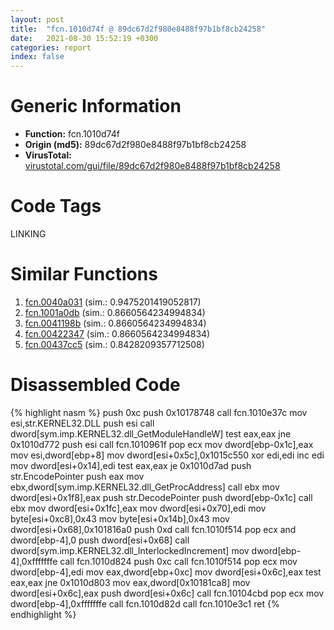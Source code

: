 ```yaml
---
layout: post
title:  "fcn.1010d74f @ 89dc67d2f980e8488f97b1bf8cb24258"
date:   2021-08-30 15:52:19 +0300
categories: report
index: false
---
```


# Generic Information
- **Function:** fcn.1010d74f
- **Origin (md5):** 89dc67d2f980e8488f97b1bf8cb24258
- **VirusTotal:** [virustotal.com/gui/file/89dc67d2f980e8488f97b1bf8cb24258][virustotal_ref]

# Code Tags
<span class="tag" id="LINKING">LINKING</span>


# Similar Functions

1. [fcn.0040a031][similar_1_ref] (sim.: 0.9475201419052817)
2. [fcn.1001a0db][similar_2_ref] (sim.: 0.8660564234994834)
3. [fcn.0041198b][similar_3_ref] (sim.: 0.8660564234994834)
4. [fcn.00422347][similar_4_ref] (sim.: 0.8660564234994834)
5. [fcn.00437cc5][similar_5_ref] (sim.: 0.8428209357712508)


# Disassembled Code

{% highlight nasm %}
push 0xc
push 0x10178748
call fcn.1010e37c
mov esi,str.KERNEL32.DLL
push esi
call dword[sym.imp.KERNEL32.dll_GetModuleHandleW]
test eax,eax
jne 0x1010d772
push esi
call fcn.1010961f
pop ecx
mov dword[ebp-0x1c],eax
mov esi,dword[ebp+8]
mov dword[esi+0x5c],0x1015c550
xor edi,edi
inc edi
mov dword[esi+0x14],edi
test eax,eax
je 0x1010d7ad
push str.EncodePointer
push eax
mov ebx,dword[sym.imp.KERNEL32.dll_GetProcAddress]
call ebx
mov dword[esi+0x1f8],eax
push str.DecodePointer
push dword[ebp-0x1c]
call ebx
mov dword[esi+0x1fc],eax
mov dword[esi+0x70],edi
mov byte[esi+0xc8],0x43
mov byte[esi+0x14b],0x43
mov dword[esi+0x68],0x101816a0
push 0xd
call fcn.1010f514
pop ecx
and dword[ebp-4],0
push dword[esi+0x68]
call dword[sym.imp.KERNEL32.dll_InterlockedIncrement]
mov dword[ebp-4],0xfffffffe
call fcn.1010d824
push 0xc
call fcn.1010f514
pop ecx
mov dword[ebp-4],edi
mov eax,dword[ebp+0xc]
mov dword[esi+0x6c],eax
test eax,eax
jne 0x1010d803
mov eax,dword[0x10181ca8]
mov dword[esi+0x6c],eax
push dword[esi+0x6c]
call fcn.10104cbd
pop ecx
mov dword[ebp-4],0xfffffffe
call fcn.1010d82d
call fcn.1010e3c1
ret
{% endhighlight %}


[similar_1_ref]: /report/fcn.0040a031@950fc8a60b5bfd2ed28e8806b8cb3a4d
[similar_2_ref]: /report/fcn.1001a0db@4c3818fdf32d89a09257dbc9d3e142ea
[similar_3_ref]: /report/fcn.0041198b@de21a548b66aa6c0b17491b6a31e14fa
[similar_4_ref]: /report/fcn.00422347@0aa2d73a5300dff2412388945614b507
[similar_5_ref]: /report/fcn.00437cc5@46f6c2adf1fd4d1453ed312ca79dd9bf
[virustotal_ref]: https://www.virustotal.com/gui/file/89dc67d2f980e8488f97b1bf8cb24258